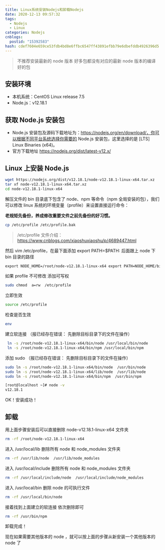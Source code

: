 ```yaml
---
title: Linux系统安装Nodejs和卸载Nodejs
date: 2020-12-13 09:57:32
tags:
  - Nodejs
  - Linux
categories: Nodejs
cnblogs:
  postid: "15392583"
hash: cdef7604e659ce53fdb4bd8e6ffbc6547ff43891efbb79e6dbefddb4926396d5
---
```


> 不推荐安装最新的 node 版本 好多包都没有对应的最新 node 版本的编译好的包

## 安装环境

- 本机系统：CentOS Linux release 7.5
- Node.js：v12.18.1

## 获取 Node.js 安装包

- Node.js 安装包及源码下载地址为：https://nodejs.org/en/download/，你可以根据不同平台系统选择你需要的 Node.js 安装包，这里选择的是 [LTS] Linux Binaries (x64)。
- 官方下载地址 https://nodejs.org/dist/latest-v12.x/

## Linux 上安装 Node.js

```bash
wget https://nodejs.org/dist/v12.18.1/node-v12.18.1-linux-x64.tar.xz    // 下载
tar xf node-v12.18.1-linux-x64.tar.xz                                   // 解压
cd node-v12.18.1-linux-x64                                              // 进入解压目录
```

解压文件的 bin 目录底下包含了 node、npm 等命令（npm 全局安装的包），我们可以修改 linux 系统的环境变量（profile）来设置直接运行命令：

**老规矩先备份，养成修改重要文件之前先备份的好习惯。**

```bash
cp /etc/profile /etc/profile.bak
```

> /etc/profile 文件介绍： https://www.cnblogs.com/xiaoshuxiaoshu/p/4689447.html

然后 vim /etc/profile，在最下面添加 export PATH=$PATH: 后面跟上 node 下 bin 目录的路径

```html
export NODE_HOME=/root/node-v12.18.1-linux-x64 export PATH=NODE_HOME/bin:$PATH
```

如果 profile 不可修改 添加可写权

```bash
sudo chmod  a=rw  /etc/profile
```

立即生效

```bash
source /etc/profile
```

检查是否生效

```bash
env
```

建立软连接 （报已经存在错误： 先删除目标目录下的文件在操作）

```bash
 ln -s /root/node-v12.18.1-linux-x64/bin/node /usr/local/bin/node
 ln -s /root/node-v12.18.1-linux-x64/bin/npm /usr/local/bin/npm
```

添加 sudo （报已经存在错误： 先删除目标目录下的文件在操作）

```bash
sudo ln -s /root/node-v12.18.1-linux-x64/bin/node  /usr/bin/node
sudo ln -s /root/node-v12.18.1-linux-x64/lib/node  /usr/lib/node
sudo ln -s /root/node-v12.18.1-linux-x64/bin/npm  /usr/bin/npm
```

```bash
[root@localhost ~]# node -v
v12.18.1
```

OK！安装成功！

## 卸载

用上面步骤安装后可以直接删除 node-v12.18.1-linux-x64 文件夹

```bash
rm -rf /root/node-v12.18.1-linux-x64
```

进入 /usr/local/lib 删除所有 node 和 node_modules 文件夹

```bash
rm -rf /usr/lib/node  /usr/lib/node_modules
```

进入 /usr/local/include 删除所有 node 和 node_modules 文件夹

```bash
rm -rf /usr/local/include/node  /usr/local/include/node_modules
```

进入 /usr/local/bin 删除 node 的可执行文件

```bash
rm -rf /usr/local/bin/node
```

接着找到上面建立的软连接 依次删除即可

```bash
rm -rf /usr/bin/npm
```

卸载完成！

现在如果需要其他版本的 node ，就可以按上面的步骤从新安装一个其他版本的 node 了
